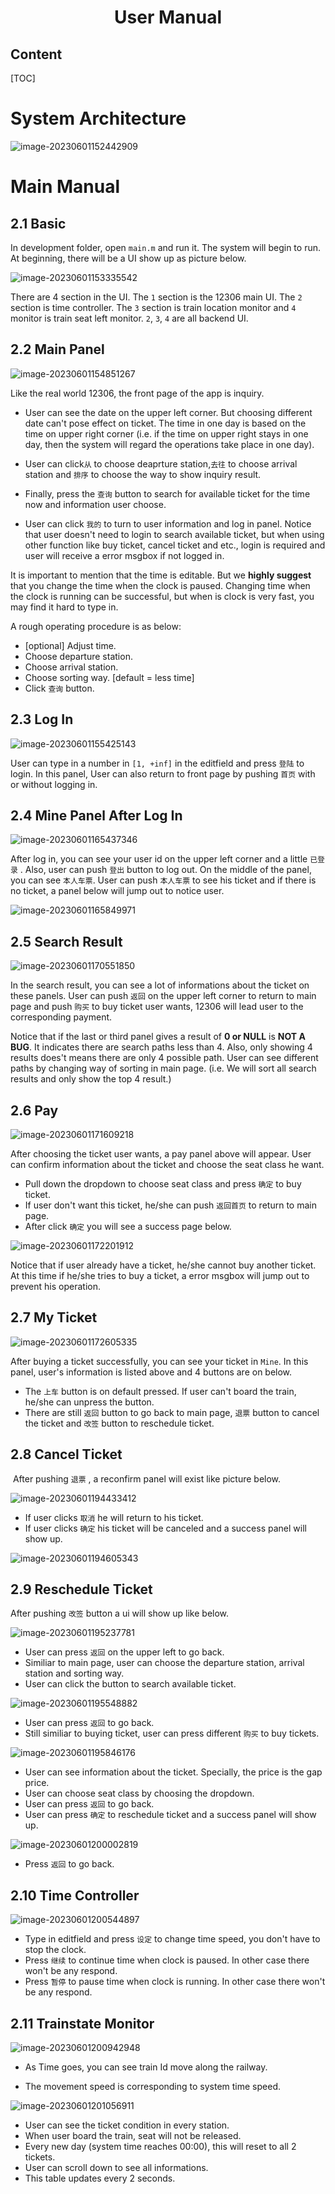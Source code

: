 <h1><center>User Manual</center></h1>



<h2>Content</h2>

[TOC]

# System Architecture

![image-20230601152442909](C:\Users\wyh_a\AppData\Roaming\Typora\typora-user-images\image-20230601152442909.png)



# Main Manual

## 2.1 Basic

In development folder, open `main.m` and run it. The system will begin to run. At beginning, there will be a UI show up as picture below.

![image-20230601153335542](C:\Users\wyh_a\AppData\Roaming\Typora\typora-user-images\image-20230601153335542.png)

There are 4 section in the UI. The `1` section is the 12306 main UI. The `2` section is time controller. The `3` section is train location monitor and `4` monitor is train seat left monitor. `2`, `3`, `4` are all backend UI.



## 2.2 Main Panel

![image-20230601154851267](C:\Users\wyh_a\AppData\Roaming\Typora\typora-user-images\image-20230601154851267.png)



Like the real world 12306, the front page of the app is inquiry. 

- User can see the date on the upper left corner. But choosing different date can't pose effect on ticket. The time in one day is based on the time on upper right corner (i.e. if the time on upper right stays in one day, then the system will regard the operations take place in one day). 
- User can click`从` to choose deaprture station,`去往` to choose arrival station and `排序` to choose the way to show inquiry result. 
- Finally, press the `查询` button to search for available ticket for the time now and information user choose.

- User can click `我的` to turn to user information and log in panel.  Notice that user doesn't need to login to search available ticket, but when using other function like buy ticket, cancel ticket and etc., login is required and user will receive a error msgbox if not logged in.

It is important to mention that the time is editable. But we **highly suggest** that you change the time when the clock is paused. Changing time when the clock is running can be successful, but when is clock is very fast, you may find it hard to type in.

A rough operating procedure is as below:

- [optional] Adjust time.
- Choose departure station.
- Choose arrival station.
- Choose sorting way. [default = less time]
- Click `查询` button.

## 2.3 Log In

![image-20230601155425143](C:\Users\wyh_a\AppData\Roaming\Typora\typora-user-images\image-20230601155425143.png)





User can type in a number in `[1, +inf]` in the editfield and press `登陆` to login. In this panel, User can also return to front page by pushing `首页` with or without logging in.



## 2.4 Mine Panel After Log In

![image-20230601165437346](C:\Users\wyh_a\AppData\Roaming\Typora\typora-user-images\image-20230601165437346.png)

After log in, you can see your user id on the upper left corner and a little `已登录` . Also, user can push `登出` button to log out. On the middle of the panel, you can see `本人车票`. User can push `本人车票` to see his ticket and if there is no ticket, a panel below will jump out to notice user.



![image-20230601165849971](C:\Users\wyh_a\AppData\Roaming\Typora\typora-user-images\image-20230601165849971.png)



## 2.5 Search Result



![image-20230601170551850](C:\Users\wyh_a\AppData\Roaming\Typora\typora-user-images\image-20230601170551850.png)



In the search result, you can see a lot of informations about the ticket on these panels. User can push `返回` on the upper left corner to return to main page and push `购买` to buy ticket user wants, 12306 will lead user to the corresponding payment.

Notice that if the last or third panel gives a result of **0 or NULL** is **NOT A BUG**. It indicates there are search paths less than 4. Also, only showing 4 results does't means there are only 4 possible path. User can see different paths by changing way of sorting in main page. (i.e. We will sort all search results and only show the top 4 result.)



## 2.6 Pay



![image-20230601171609218](C:\Users\wyh_a\AppData\Roaming\Typora\typora-user-images\image-20230601171609218.png)

After choosing the ticket user wants, a pay panel above will appear. User can confirm information about the ticket and choose the seat class he want. 

- Pull down the dropdown to choose seat class and press `确定` to buy ticket. 
- If user don't want this ticket, he/she can push `返回首页` to return to main page.
- After click `确定` you will see a success page below.

![image-20230601172201912](C:\Users\wyh_a\AppData\Roaming\Typora\typora-user-images\image-20230601172201912.png)

Notice that if user already have a ticket, he/she cannot buy another ticket. At this time if he/she tries to buy a ticket, a error msgbox will jump out to prevent his operation.



## 2.7 My Ticket

![image-20230601172605335](C:\Users\wyh_a\AppData\Roaming\Typora\typora-user-images\image-20230601172605335.png)

After buying a ticket successfully, you can see your ticket in `Mine`. In this panel, user's information is listed above and 4 buttons are on below. 

- The `上车` button is on default pressed. If user can't board the train, he/she can unpress the button. 
- There are still `返回` button to go back to main page,  `退票` button to cancel the ticket and `改签` button to reschedule ticket.



## 2.8 Cancel Ticket

​		After pushing `退票` , a reconfirm panel will exist like picture below.

![image-20230601194433412](C:\Users\wyh_a\AppData\Roaming\Typora\typora-user-images\image-20230601194433412.png)

- If user clicks `取消` he will return to his ticket.
- If user clicks `确定` his ticket will be canceled and a success panel will show up.

![image-20230601194605343](C:\Users\wyh_a\AppData\Roaming\Typora\typora-user-images\image-20230601194605343.png)



## 2.9 Reschedule Ticket

After pushing `改签` button a ui will show up like below.

![image-20230601195237781](C:\Users\wyh_a\AppData\Roaming\Typora\typora-user-images\image-20230601195237781.png)

- User can press `返回` on the upper left to go back.
- Similiar to main page, user can choose the departure station, arrival station and sorting way.
- User can click the button to search available ticket.

![image-20230601195548882](C:\Users\wyh_a\AppData\Roaming\Typora\typora-user-images\image-20230601195548882.png)

- User can press `返回` to go back.
- Still similiar to buying ticket, user can press different `购买` to buy tickets. 

![image-20230601195846176](C:\Users\wyh_a\AppData\Roaming\Typora\typora-user-images\image-20230601195846176.png)

- User can see information about the ticket. Specially, the price is the gap price.
- User can choose seat class by choosing the dropdown.
- User can press `返回` to go back.
- User can press `确定` to reschedule ticket and a success panel will show up.

![image-20230601200002819](C:\Users\wyh_a\AppData\Roaming\Typora\typora-user-images\image-20230601200002819.png)

- Press `返回` to go back.



## 2.10 Time Controller

![image-20230601200544897](C:\Users\wyh_a\AppData\Roaming\Typora\typora-user-images\image-20230601200544897.png)

- Type in editfield and press `设定` to change time speed, you don't have to stop the clock.
- Press `继续` to continue time when clock is paused. In other case there won't be any respond.
- Press `暂停` to pause time when clock is running. In other case there won't be any respond.



## 2.11 Trainstate Monitor

![image-20230601200942948](C:\Users\wyh_a\AppData\Roaming\Typora\typora-user-images\image-20230601200942948.png)

- As Time goes, you can see train Id move along the railway.

- The movement speed is corresponding to system time speed.

![image-20230601201056911](C:\Users\wyh_a\AppData\Roaming\Typora\typora-user-images\image-20230601201056911.png)

- User can see the ticket condition in every station.
- When user board the train, seat will not be released.
- Every new day (system time reaches 00:00), this will reset to all 2 tickets.
- User can scroll down to see all informations.
- This table updates every 2 seconds.









































